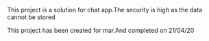 This project is a solution for chat app.The security is high as the data cannot be stored

This project has been created for mar.And completed on 21/04/20
